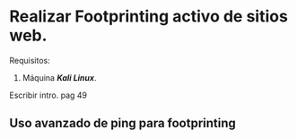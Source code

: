 # Realizar Footprinting activo de sitios web.

Requisitos:
1. Máquina ***Kali Linux***.

Escribir intro.
pag 49

## Uso avanzado de ping para footprinting

